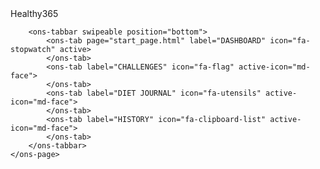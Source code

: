 <!DOCTYPE html>
<html>

<head>
    <link rel="stylesheet" href="styles.css">
    <link rel="stylesheet" href="lib/onsen/css/onsenui.css">
    <link rel="stylesheet" href="lib/onsen/css/onsen-css-components.min.css">
    <script src="https://ajax.googleapis.com/ajax/libs/jquery/3.4.1/jquery.min.js"></script>
    <script src="lib/onsen/js/onsenui.min.js"></script>
    <script src="logging.js"></script>
    <script src="scripts.js"></script>

</head>

<body>

<ons-navigator swipeable id="myNavigator">
    <ons-page id="catalogue-page">
        <ons-toolbar>
            <div class="left">
                <!--ons-toolbar-button>
                    <ons-icon icon="fa-long-arrow-alt-left"></ons-icon>
                </ons-toolbar-button-->
            </div>
            <div class="center">Healthy365</div>
            <div class="right">
                <ons-toolbar-button>
                    <ons-icon icon="ion-ios-paperplane-outline"></ons-icon>
                </ons-toolbar-button>
            </div>
        </ons-toolbar>



        <ons-tabbar swipeable position="bottom">
            <ons-tab page="start_page.html" label="DASHBOARD" icon="fa-stopwatch" active>
            </ons-tab>
            <ons-tab label="CHALLENGES" icon="fa-flag" active-icon="md-face">
            </ons-tab>
            <ons-tab label="DIET JOURNAL" icon="fa-utensils" active-icon="md-face">
            </ons-tab>
            <ons-tab label="HISTORY" icon="fa-clipboard-list" active-icon="md-face">
            </ons-tab>
        </ons-tabbar>
    </ons-page>
</ons-navigator>

<template id="start_page.html">
    <ons-page id="STARTPAGE">
        <div class="center objectives_text"></div>

        <div style="text-align: center; margin-top: 20%;">
            <h1 style="text-align: center;">
                Press Start to Begin Trial
            </h1>
            <p hidden>
                <ons-input id="workerid" modifier="underbar" placeholder="Enter WorkerID" float></ons-input>
            </p>
        </div>
        <p style="margin-top: 30px;">
            <ons-button modifier="large" onclick="startPressed()">Start</ons-button>
        </p>
    </ons-page>

</template>

<template id="rewards.html">
    <ons-page id="REWARDS">

        <ons-toolbar>
            <div class="left">
                <ons-back-button></ons-back-button>
            </div>
            <div class="center">REWARDS</div>
            <div class="right">
                <ons-toolbar-button>
                    <ons-icon icon="ion-ios-paperplane-outline"></ons-icon>
                </ons-toolbar-button>
            </div>
        </ons-toolbar>
        <div class="center objectives_text"></div>

        <div id="categories"></div>
        <br />
        <div id="rewards"></div>

    </ons-page>
</template>

<template id="redeem_voucher.html">
    <ons-page id="REDEEM_VOUCHER">
        <div class="center objectives_text"></div>
        <ons-toolbar>
            <div class="left">
                <ons-back-button></ons-back-button>
            </div>
            <div class="center">REDEEM VOUCHER</div>
            <div class="right">
                <ons-toolbar-button>
                    <ons-icon icon="ion-ios-paperplane-outline"></ons-icon>
                </ons-toolbar-button>
            </div>
        </ons-toolbar>



        <ons-card class="redeem">

            <br />
            <div class="title" id="vouchertitle"></div>
            <br />
            <div class="content">
                <div class="redeem_content" style="font-weight: bold"><span id="denomination"></span> eVoucher</div>
                <div class="redeem_content"><span id="multiple"></span> healthpoints</div>
                <br />
                <div class="denomination_selector">Select voucher denomination:</div>
                <div class="denomination_selector" id="denominations"></div>
                <br />
                <ons-row>
                    <ons-col class="redeem_content">Healthpoints</ons-col>
                    <ons-col class="redeem_content">Quantity</ons-col>
                </ons-row>
                <br />
                <ons-row>
                    <ons-col class="redeem_content" id="healthpoints"></ons-col>
                    <ons-col class="redeem_content">
                        <ons-row>
                            <ons-col>
                                <ons-icon icon="ion-ios-remove-circle-outline" size="lg" id="remove_quantity">
                                </ons-icon>
                            </ons-col>
                            <ons-col id="quantity"></ons-col>
                            <ons-col>
                                <ons-icon icon="ion-ios-add-circle-outline" size="lg" id="add_quantity"></ons-icon>
                            </ons-col>
                        </ons-row>
                    </ons-col>
                </ons-row>
                <br />
                <ons-list>
                    <ons-list-header>Reward Information</ons-list-header>
                    <ons-list-item>Please brighten your screen display before using the eVoucher</ons-list-item>
                    <ons-list-item>Accepted at all outlets except Causeway Point</ons-list-item>
                </ons-list>
            </div>
        </ons-card>

        <ons-bottom-toolbar>
            <ons-button class="redeem_button" modifier="large--quiet" onclick="onRedeemPressed(true)">Redeem
            </ons-button>
        </ons-bottom-toolbar>


    </ons-page>
</template>

<template id="redeem_points.html">
    <ons-page id="REDEEM_POINTS">
        <div class="center objectives_text"></div>
        <ons-toolbar>
            <div class="left">
                <ons-back-button></ons-back-button>
            </div>
            <div class="center">REDEEM POINTS</div>
            <div class="right">
                <ons-toolbar-button>
                    <ons-icon icon="ion-ios-paperplane-outline"></ons-icon>
                </ons-toolbar-button>
            </div>
        </ons-toolbar>

        <ons-card class="redeem">
            <br />
            <div class="title" id="vouchertitle"><span class="outlet"></span></div>
            <br />
            <div class="content">
                <div class="redeem_content" style="font-weight: bold">150 Healthpoint = 1 <span
                        class="outlet"></span> Point</div>
                <div class="redeem_content">subjected to Terms and Conditions</div>
                <br />
                <p>
                    Slide to select no. of Healthpoints for redemption<br />
                    <span id="healthpoints"></span> Healthpoint(s) | <span id="quantity"></span> <span
                        class="outlet"></span> Point(s)<br />
                    <ons-range id="points_slider" style="width: 100%" min="0" max="100" step="1" value="0">
                    </ons-range>
                </p>
                <br />
                <p>
                    Enter CARD ID<br />
                    <ons-input id="card_id" class="redeem_content" name="card_id" modifier="underbar"></ons-input>
                </p>
            </div>
        </ons-card>

        <ons-bottom-toolbar>
            <ons-button class="redeem_button" modifier="large--quiet" onclick="onRedeemPressed(false)">Redeem
            </ons-button>
        </ons-bottom-toolbar>


    </ons-page>
</template>

<template id="cart.html">
    <ons-page id="CART">
        <ons-toolbar>
            <div class="left">
                <ons-back-button id="cart_back_button"></ons-back-button>
            </div>
            <div class="center">YOUR CART</div>
            <div class="right">
                <ons-toolbar-button>
                    <ons-icon icon="ion-ios-paperplane-outline"></ons-icon>
                </ons-toolbar-button>
            </div>
        </ons-toolbar>

        <ons-list>
            <ons-list-header>Vouchers Selected</ons-list-header>
            <div id="cart_items">
            </div>
        </ons-list>

    </ons-page>

</template>

<template id="correct_end.html">
    <ons-page id="CORRECT_END">

        <div style="text-align: center; margin-top: 20%; margin-left: 8px; margin-right: 8px">
            <h2 style="text-align: center;">
                You've successfully completed the task, thank you!
                Enter this password in the survey:
            </h2>
            <h1 class="veri_code" id="verification_code">
                HY63F8
            </h1>
        </div>
        <p style="text-align: center; margin-top: 30px; margin-left: 8px; margin-right: 8px">
            Make sure you copy/remember the verification code and enter it in the survey!
        </p>
    </ons-page>

</template>

</body>

</html>